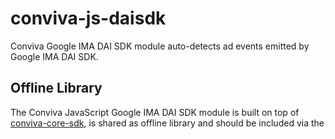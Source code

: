 # conviva-js-daisdk
Conviva Google IMA DAI SDK module auto-detects ad events emitted by Google IMA DAI SDK.

## Offline Library
The Conviva JavaScript Google IMA DAI SDK module is built on top of <a href="https://github.com/Conviva/conviva-js-coresdk">conviva-core-sdk</a>, is shared as offline library and should be included via the <script> tag in the application.

``` 
<script type="text/javascript" src="<PATH>/conviva-core-sdk.js"></script>
<script type="text/javascript" src="<PATH>/conviva-googledai-module.js"></script>
```
## Install via npm 

```
npm install @convivainc/conviva-js-daisdk --save
```

## Usage

```
import Conviva from '@convivainc/conviva-js-coresdk';
import ConvivaModule from '@convivainc/conviva-js-daisdk';
or
const Conviva = require('@convivainc/conviva-js-coresdk');
const ConvivaModule = require('@convivainc/conviva-js-daisdk');
```

## Note:
* Refer https://community.conviva.com/ for integration guidelines.